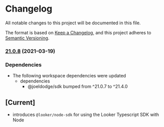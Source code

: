 # Changelog

All notable changes to this project will be documented in this file.

The format is based on [Keep a Changelog](https://keepachangelog.com/en/1.0.0/),
and this project adheres to [Semantic Versioning](https://semver.org/spec/v2.0.0.html).

### [21.0.8](https://www.github.com/looker-open-source/sdk-codegen/compare/sdk-node-v21.0.7...sdk-node-v21.0.8) (2021-03-19)


### Dependencies

* The following workspace dependencies were updated
  * dependencies
    * @joeldodge/sdk bumped from ^21.0.7 to ^21.4.0

## [Current]

- introduces `@looker/node-sdk` for using the Looker Typescript SDK with Node
